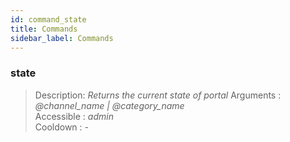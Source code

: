 ```yaml
---
id: command_state
title: Commands
sidebar_label: Commands
---
```


### state            

> Description: _Returns the current state of portal_
> Arguments  : _@channel\_name \| @category\_name_<br>
> Accessible : _admin_<br>
> Cooldown   : _-_<br>